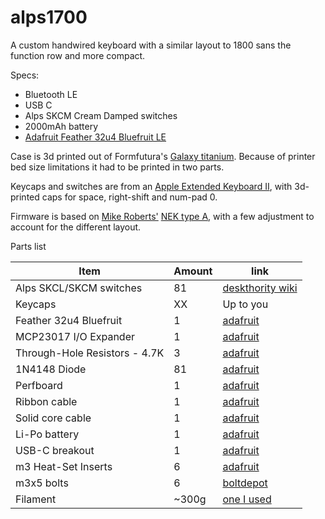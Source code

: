 # alps1700

A custom handwired keyboard with a similar layout to 1800 sans the function row and more compact.

Specs:
- Bluetooth LE
- USB C
- Alps SKCM Cream Damped switches
- 2000mAh battery
- [Adafruit Feather 32u4 Bluefruit LE](https://www.adafruit.com/product/2829) 

Case is 3d printed out of Formfutura's [Galaxy titanium](https://www.partsbuilt.com/galaxy-pla-titanium-silver-formfutura/). Because of printer bed size limitations it had to be printed in two parts. 

Keycaps and switches are from an [Apple Extended Keyboard II](https://deskthority.net/wiki/Apple_Extended_Keyboard_II), with 3d-printed caps for space, right-shift and num-pad 0.


Firmware is based on [Mike Roberts'](https://github.com/ecopoesis) [NEK type A](https://github.com/qmk/qmk_firmware/tree/master/keyboards/nek_type_a), with a few adjustment to account for the different layout.


Parts list

| Item      | Amount | link |
| ----------- | ----------- | ----------- |
| Alps SKCL/SKCM switches       | 81       | [deskthority wiki](https://deskthority.net/wiki/Alps_SKCL/SKCM_series) |
| Keycaps       | XX       | Up to you |
| Feather 32u4 Bluefruit      | 1       | [adafruit](https://www.adafruit.com/product/2829) |
| MCP23017 I/O Expander   | 1        | [adafruit](https://www.adafruit.com/product/732) |
| Through-Hole Resistors - 4.7K   | 3        | [adafruit](https://www.adafruit.com/product/2783) |
| 1N4148 Diode    | 81         | [adafruit](https://www.adafruit.com/product/1641) |
| Perfboard    | 1        | [adafruit](https://www.adafruit.com/product/2670) |
| Ribbon cable    | 1        | [adafruit](https://www.adafruit.com/product/3890) |
| Solid core cable    | 1        | [adafruit](https://www.adafruit.com/product/290) |
| Li-Po battery    | 1        | [adafruit](https://www.adafruit.com/product/2011) |
| USB-C breakout    | 1        | [adafruit](https://www.adafruit.com/product/4090) |
| m3 Heat-Set Inserts    | 6        | [adafruit](https://www.adafruit.com/product/4256) |
| m3x5 bolts    | 6        | [boltdepot](https://www.boltdepot.com/Product-Details.aspx?product=18787) |
| Filament    | ~300g        | [one I used](https://www.partsbuilt.com/galaxy-pla-titanium-silver-formfutura/) |




